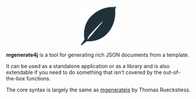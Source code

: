 <p align="center"><img src="docs/img/logo.png"></p>

**mgenerate4j** is a tool for generating rich JSON documents from a template.

It can be used as a standalone application or as a library and is also extendable if you need to do something that isn't covered by the out-of-the-box functions. 
 
The core syntax is largely the same as [mgeneratejs][mgeneratejs] by Thomas Rueckstiess.

[mgeneratejs]:     https://github.com/rueckstiess/mgeneratejs
